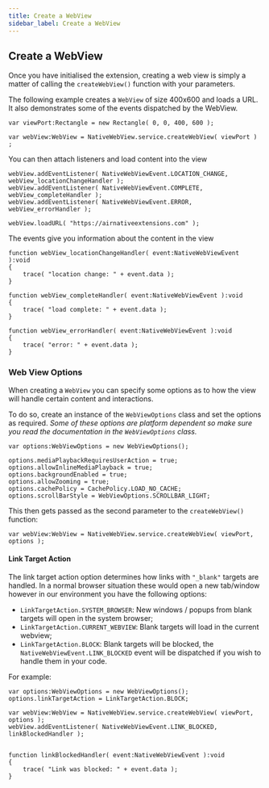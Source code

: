 ```yaml
---
title: Create a WebView
sidebar_label: Create a WebView
---
```


## Create a WebView 

Once you have initialised the extension, creating a web view is simply a matter of calling the `createWebView()` function with your parameters.

The following example creates a `WebView` of size 400x600 and loads a URL. It also demonstrates some of the events dispatched by the WebView.

```as3
var viewPort:Rectangle = new Rectangle( 0, 0, 400, 600 );
			
var webView:WebView = NativeWebView.service.createWebView( viewPort ) ;
```

You can then attach listeners and load content into the view

```as3
webView.addEventListener( NativeWebViewEvent.LOCATION_CHANGE, webView_locationChangeHandler );
webView.addEventListener( NativeWebViewEvent.COMPLETE, webView_completeHandler );
webView.addEventListener( NativeWebViewEvent.ERROR, webView_errorHandler );

webView.loadURL( "https://airnativeextensions.com" );
```

The events give you information about the content in the view

```as3
function webView_locationChangeHandler( event:NativeWebViewEvent ):void
{
	trace( "location change: " + event.data );
}

function webView_completeHandler( event:NativeWebViewEvent ):void
{
	trace( "load complete: " + event.data );
}

function webView_errorHandler( event:NativeWebViewEvent ):void
{
	trace( "error: " + event.data );
}
```



### Web View Options

When creating a `WebView` you can specify some options as to how the view will handle certain content and interactions.

To do so, create an instance of the `WebViewOptions` class and set the options as required. *Some of these options are platform dependent so make sure you read the documentation in the `WebViewOptions` class.*


```as3
var options:WebViewOptions = new WebViewOptions();

options.mediaPlaybackRequiresUserAction = true;
options.allowInlineMediaPlayback = true;
options.backgroundEnabled = true;
options.allowZooming = true;
options.cachePolicy = CachePolicy.LOAD_NO_CACHE;
options.scrollBarStyle = WebViewOptions.SCROLLBAR_LIGHT;
```

This then gets passed as the second parameter to the `createWebView()` function:

```as3
var webView:WebView = NativeWebView.service.createWebView( viewPort, options );
```


#### Link Target Action

The link target action option determines how links with `"_blank"` targets are handled. In a normal browser situation these would open a new tab/window however in our environment you have the following options:

- `LinkTargetAction.SYSTEM_BROWSER`: New windows / popups from blank targets will open in the system browser;
- `LinkTargetAction.CURRENT_WEBVIEW`: Blank targets will load in the current webview;
- `LinkTargetAction.BLOCK`: Blank targets will be blocked, the `NativeWebViewEvent.LINK_BLOCKED` event will be dispatched if you wish to handle them in your code.


For example:

```as3
var options:WebViewOptions = new WebViewOptions();
options.linkTargetAction = LinkTargetAction.BLOCK;

var webView:WebView = NativeWebView.service.createWebView( viewPort, options );
webView.addEventListener( NativeWebViewEvent.LINK_BLOCKED, linkBlockedHandler );


function linkBlockedHandler( event:NativeWebViewEvent ):void 
{
	trace( "Link was blocked: " + event.data );
}
```

